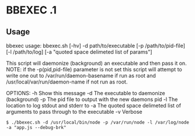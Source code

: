 BBEXEC .1
============

## Usage
bbexec usage: bbexec.sh [-hv] -d path/to/executable [-p /path/to/pid-file] [-l /path/to/log] [-a "quoted space delimeted list of params"]

This script will daemonize (background) an executable and then pass it on.
NOTE: if the -p(pid,pid-file) parameter is not set this script will attempt
to write one out to /var/run/daemon-basename if run as root and 
/usr/local/var/run/daemon-name if not run as root.

OPTIONS:
   -h       Show this message
   -d       The executable to daemonize (background)
   -p       The pid file to output with the new daemons pid
   -l       The location to log stdout and stderr to
   -a       The quoted space delimeted list of arguments to pass through to the executable
   -v       Verbose

```
$ ./bbexec.sh -d /usr/local/bin/node -p /var/run/node -l /var/log/node -a "app.js --debug-brk"
```

